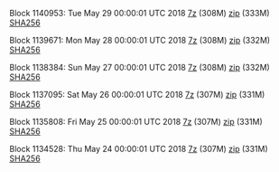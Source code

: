 Block 1140953: Tue May 29 00:00:01 UTC 2018 [7z](https://transfer.sh/HAdpj/bootstrap.dat.20180529.7z) (308M) [zip](https://transfer.sh/jIfxo/bootstrap.dat.20180529.zip) (333M) [SHA256](https://transfer.sh/10uPK1/sha256.txt)

Block 1139671: Mon May 28 00:00:01 UTC 2018 [7z](https://transfer.sh/Qz1VT/bootstrap.dat.20180528.7z) (308M) [zip](https://transfer.sh/jvzt2/bootstrap.dat.20180528.zip) (332M) [SHA256](https://transfer.sh/V1xBx/sha256.txt)

Block 1138384: Sun May 27 00:00:01 UTC 2018 [7z](https://transfer.sh/zZyZg/bootstrap.dat.20180527.7z) (308M) [zip](https://transfer.sh/que1y/bootstrap.dat.20180527.zip) (332M) [SHA256](https://transfer.sh/J8Gat/sha256.txt)

Block 1137095: Sat May 26 00:00:01 UTC 2018 [7z](https://transfer.sh/6v7mo/bootstrap.dat.20180526.7z) (307M) [zip](https://transfer.sh/u7uts/bootstrap.dat.20180526.zip) (331M) [SHA256](https://transfer.sh/Tl2uW/sha256.txt)

Block 1135808: Fri May 25 00:00:01 UTC 2018 [7z](https://transfer.sh/xMdjj/bootstrap.dat.20180525.7z) (307M) [zip](https://transfer.sh/xSr0v/bootstrap.dat.20180525.zip) (331M) [SHA256](https://transfer.sh/wwDvP/sha256.txt)

Block 1134528: Thu May 24 00:00:01 UTC 2018 [7z](https://transfer.sh/iXrhd/bootstrap.dat.20180524.7z) (307M) [zip](https://transfer.sh/G2O5G/bootstrap.dat.20180524.zip) (331M) [SHA256](https://transfer.sh/Zigov/sha256.txt)
